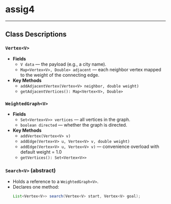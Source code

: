 # assig4
---

## Class Descriptions

### `Vertex<V>`
- **Fields**  
  - `V data` — the payload (e.g., a city name).  
  - `Map<Vertex<V>, Double> adjacent` — each neighbor vertex mapped to the weight of the connecting edge.
- **Key Methods**  
  - `addAdjacentVertex(Vertex<V> neighbor, double weight)`  
  - `getAdjacentVertices(): Map<Vertex<V>, Double>`  

### `WeightedGraph<V>`
- **Fields**  
  - `Set<Vertex<V>> vertices` — all vertices in the graph.  
  - `boolean directed` — whether the graph is directed.
- **Key Methods**  
  - `addVertex(Vertex<V> v)`  
  - `addEdge(Vertex<V> u, Vertex<V> v, double weight)`  
  - `addEdge(Vertex<V> u, Vertex<V> v)` — convenience overload with default weight = 1.0  
  - `getVertices(): Set<Vertex<V>>`  

### `Search<V>` (abstract)
- Holds a reference to a `WeightedGraph<V>`.
- Declares one method:  
  ```java
  List<Vertex<V>> search(Vertex<V> start, Vertex<V> goal);
